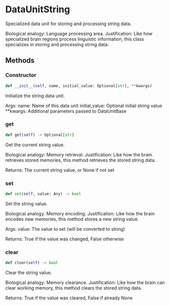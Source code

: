 # DataUnitString

Specialized data unit for storing and processing string data.

Biological analogy: Language processing area.
Justification: Like how specialized brain regions process linguistic information,
this class specializes in storing and processing string data.

## Methods

### Constructor

```python
def __init__(self, name, initial_value: Optional[str], **kwargs)
```

Initialize the string data unit.

Args:
    name: Name of this data unit
    initial_value: Optional initial string value
    **kwargs: Additional parameters passed to DataUnitBase

### get

```python
def get(self) -> Optional[str]
```

Get the current string value.

Biological analogy: Memory retrieval.
Justification: Like how the brain retrieves stored memories,
this method retrieves the stored string data.

Returns:
    The current string value, or None if not set

### set

```python
def set(self, value: Any) -> bool
```

Set the string value.

Biological analogy: Memory encoding.
Justification: Like how the brain encodes new memories,
this method stores a new string value.

Args:
    value: The value to set (will be converted to string)
    
Returns:
    True if the value was changed, False otherwise

### clear

```python
def clear(self) -> bool
```

Clear the string value.

Biological analogy: Memory clearance.
Justification: Like how the brain can clear working memory,
this method clears the stored string data.

Returns:
    True if the value was cleared, False if already None

